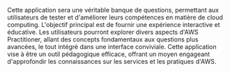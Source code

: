 


Cette application sera une véritable banque de questions, permettant aux utilisateurs de tester et d'améliorer leurs compétences en matière de cloud computing.
L'objectif principal est de fournir une expérience interactive et éducative. Les utilisateurs pourront explorer divers aspects d'AWS Practitioner, allant des concepts fondamentaux aux questions plus avancées, le tout intégré dans une interface conviviale.
Cette application vise à être un outil pédagogique efficace, offrant un moyen engageant d'approfondir les connaissances sur les services et les pratiques d'AWS.
